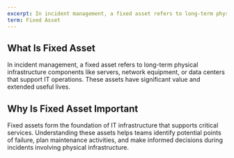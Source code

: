 ```yaml
---
excerpt: In incident management, a fixed asset refers to long-term physical infrastructure components like servers, network equipment, or data centers that support IT operations.
term: Fixed Asset
---
```

## What Is Fixed Asset

In incident management, a fixed asset refers to long-term physical infrastructure components like servers, network equipment, or data centers that support IT operations. These assets have significant value and extended useful lives.

## Why Is Fixed Asset Important

Fixed assets form the foundation of IT infrastructure that supports critical services. Understanding these assets helps teams identify potential points of failure, plan maintenance activities, and make informed decisions during incidents involving physical infrastructure.